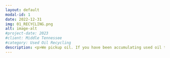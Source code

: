 ```yaml
---
layout: default
modal-id: 1
date: 2022-12-31
img: 01_RECYCLING.png
alt: image-alt
#project-date: 2023
#client: Middle Tennessee
#category: Used Oil Recycling
description: <p>We pickup oil. If you have been accumulating used oil then we can take it off your hands. Keep your work space and the environment safe and clean by scheduling a pickup today. No contracts, no hassle, just give us a call or text today:</p><p><a href="tel:6153542275">(615) 354-2275</a></p><p>If you are outside the Middle Tennessee area, let us know you're interested by taking 5-minutes to complete <a href="https://pbxjlp2uk28.typeform.com/to/dL5z7Cje" target="_blank" rel="noopener noreferrer">this form</a>.</p> <p>We only handle non-hazardous used oil. Each batch is tested on-site for the presence of chlorinated halogens prior to being collected.</p> <p>Follow us on <a href="https://www.facebook.com/socoindustrial" target="_blank" rel="noopener noreferrer">Facebook</a> and <a href="https://twitter.com/SOCOindustrial" target="_blank" rel="noopener noreferrer">Twitter</a> to stay up to date.</p> 
---
```

